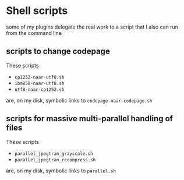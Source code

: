 # Shell scripts
some of my plugins delegate the real work to a script that I also can run from the command line

## scripts to change codepage 
These scripts

- `cp1252-naar-utf8.sh`
- `ibm850-naar-utf8.sh`
- `utf8-naar-cp1252.sh`
  
are, on my disk, symbolic links to `codepage-naar-codepage.sh`

## scripts for massive multi-parallel handling of files
These scripts

- `parallel_jpegtran_grayscale.sh`
-	`parallel_jpegtran_recompress.sh`

are, on my disk, symbolic links to `parallel.sh`
